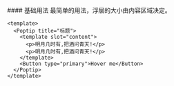 <cn>
#### 基础用法
最简单的用法，浮层的大小由内容区域决定。
</cn>

```vue
<template>
  <Poptip title="标题">
    <template slot="content">
      <p>明月几时有,把酒问青天!</p>
      <p>明月几时有,把酒问青天!</p>
    </template>
    <Button type="primary">Hover me</Button>
  </Poptip>
</template>
```